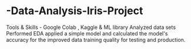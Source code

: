 # -Data-Analysis-Iris-Project
Tools & Skills - Google Colab , Kaggle & ML library
Analyzed data sets Performed EDA applied a simple model and calculated the 
model's accuracy for the improved data training quality for testing and production. 
